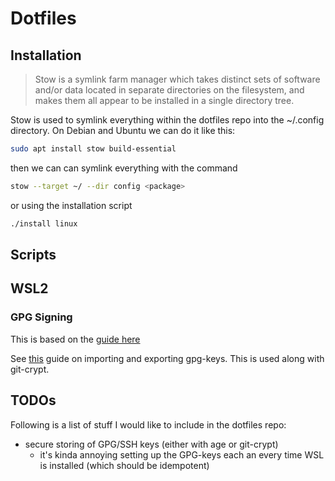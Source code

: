 # Dotfiles

## Installation

> Stow is a symlink farm manager which takes distinct sets of software and/or data located in separate directories on the filesystem, and makes them all appear to be installed in a single directory tree.

Stow is used to symlink everything within the dotfiles repo into the ~/.config directory. On Debian and Ubuntu we can do it like this:

```bash
sudo apt install stow build-essential
```
then we can can symlink everything with the command

```bash
stow --target ~/ --dir config <package>
```

or using the installation script

```bash
./install linux
```

## Scripts

<weight>_<profile>_<host>

## WSL2

### GPG Signing

This is based on the [guide here](https://gist.github.com/matthiasr/473072eeffe449459e3ccd0f5192afc7)

See [this](https://access.redhat.com/solutions/2115511) guide on importing and exporting gpg-keys. This is used along with git-crypt.

## TODOs

Following is a list of stuff I would like to include in the dotfiles repo:

- secure storing of GPG/SSH keys (either with age or git-crypt)
    - it's kinda annoying setting up the GPG-keys each an every time WSL is installed (which should be idempotent)
